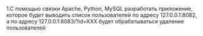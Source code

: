 1.С помощью связки Apache, Python, MySQL разработать приложение, которое будет выводить список пользователей по адресу 127.0.0.1:8082, а по адресу 127.0.0.1:8083/?id=XXX будет обрабатываться удаление пользователей
